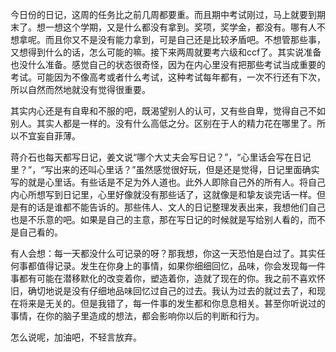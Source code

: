 今日份的日记，这周的任务比之前几周都要重。而且期中考试刚过，马上就要到期末了。想一想这个学期，又是什么都没有拿到。奖项，奖学金，都没有。哪有人不想拿呢。而且你又不是没有能力拿到，可是自己还是比较矛盾吧。不想管那些事，又想得到什么的话，怎么可能的嘛。接下来两周就要考六级和ccf了。其实说准备也没什么准备。感觉自己的状态很奇怪，因为在内心里没有把那些考试当成重要的考试。可能因为不像高考或者什么考试，这种考试每年都有，一次不行还有下次，所以自然而然地就没有觉得很重要。

其实内心还是有自卑和不服的吧，既渴望别人的认可，又有些自卑，觉得自己不如别人。其实人都是一样的。没有什么高低之分。区别在于人的精力花在哪里了。所以不宜妄自菲薄。

蒋介石也每天都写日记，姜文说“哪个大丈夫会写日记？”，“心里话会写在日记里？”，“写出来的还叫心里话？”虽然感觉很好玩，但是还是觉得，日记里面确实写的就是心里话。有些话是不足为外人道也。此外人即除自己外的所有人。将自己内心所想写到日记里，心里好像就没有那些话了，这就像是和挚友谈完话一样。但是有的话是谁都不能告诉的。那些伟人、文人的日记整理发表出来，我想他们自己也是不乐意的吧。如果是自己的主意，那在写日记的时候就是写给别人看的，而不是自己看的。

有人会想：每一天都没什么可记录的呀？那我想，你这一天恐怕是白过了。其实任何事都值得记录。发生在你身上的事情，如果你细细回忆，品味，你会发现每一件事都有可能在潜移默化的改变着你，塑造着你，造就了现在的你。我之前不喜欢怀旧，确切地说是没有仔细地品味回忆过自己的过去。我认为过去的就过去了，和现在将来是无关的。但是我错了，每一件事的发生都和你息息相关。甚至你听说过的事情，在你的脑子里造成的想法，都会影响你以后的判断和行为。

怎么说呢，加油吧，不轻言放弃。
